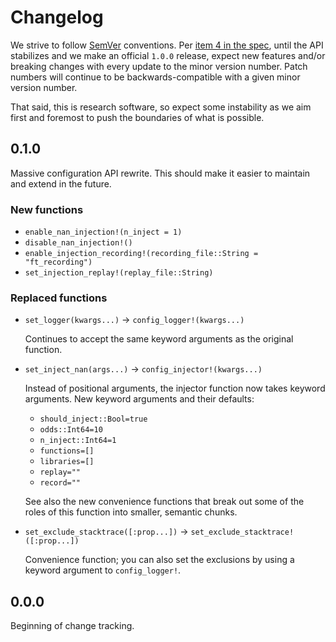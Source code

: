 # Changelog

We strive to follow [SemVer](https://semver.org/) conventions. Per [item 4 in the spec](https://semver.org/#semantic-versioning-specification-semver), until the API stabilizes and we make an official `1.0.0` release, expect new features and/or breaking changes with every update to the minor version number. Patch numbers will continue to be backwards-compatible with a given minor version number.

That said, this is research software, so expect some instability as we aim first and foremost to push the boundaries of what is possible.

## 0.1.0

Massive configuration API rewrite. This should make it easier to maintain and extend in the future.

### New functions

 - `enable_nan_injection!(n_inject = 1)`
 - `disable_nan_injection!()`
 - `enable_injection_recording!(recording_file::String = "ft_recording")`
 - `set_injection_replay!(replay_file::String)`

### Replaced functions

 - `set_logger(kwargs...)` → `config_logger!(kwargs...)`

   Continues to accept the same keyword arguments as the original function.

 - `set_inject_nan(args...)` → `config_injector!(kwargs...)`

   Instead of positional arguments, the injector function now takes keyword arguments. New keyword arguments and their defaults:
   
    + `should_inject::Bool=true`
    + `odds::Int64=10`
    + `n_inject::Int64=1`
    + `functions=[]`
    + `libraries=[]`
    + `replay=""`
    + `record=""`

   See also the new convenience functions that break out some of the roles of this function into smaller, semantic chunks.

 - `set_exclude_stacktrace([:prop...])` → `set_exclude_stacktrace!([:prop...])`

   Convenience function; you can also set the exclusions by using a keyword argument to `config_logger!`.

## 0.0.0

Beginning of change tracking.
